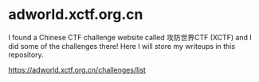 # adworld.xctf.org.cn

I found a Chinese CTF challenge website called 攻防世界CTF (XCTF) and I did some of the challenges there! 
Here I will store my writeups in this repository.

https://adworld.xctf.org.cn/challenges/list
